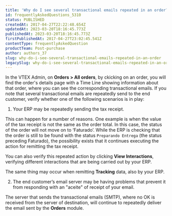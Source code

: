 ```yaml
---
title: 'Why do I see several transactional emails repeated in an order?'
id: frequentlyAskedQuestions_5310
status: PUBLISHED
createdAt: 2017-04-27T22:22:48.654Z
updatedAt: 2023-03-20T18:16:45.773Z
publishedAt: 2023-03-20T18:16:45.773Z
firstPublishedAt: 2017-04-27T23:02:45.541Z
contentType: frequentlyAskedQuestion
productTeam: Post-purchase
author: authors_37
slug: why-do-i-see-several-transactional-emails-repeated-in-an-order
legacySlug: why-do-i-see-several-transactional-emails-repeated-in-an-order-on-the-oms
---
```


In the VTEX Admin, on **Orders > All orders**, by ckicking on an order, you will find the order's details page with a Time Line showing information about that order, where you can see the corresponding transactional emails. If you note that several transactional emails are repeatedly send to the end customer, verify whether one of the following scenarios is in play:

1) Your ERP may be repeatedly sending the tax receipt.

This can happen for a number of reasons. One example is when the value of the tax receipt is not the same as the order total. In this case, the status of the order will not move on to ‘Faturado’. While the ERP is checking that the order is still to be found with the status `Preparando Entrega` (the status preceding Faturado), the possibility exists that it continues executing the action for remitting the tax receipt.

You can also verify this repeated action by clicking **View Interactions**, verifying different interactions that are being carried out by your ERP.

The same thing may occur when remitting **Tracking** data, also by your ERP.

2) The end customer’s email server may be having problems that prevent it from responding with an "aceite" of receipt of your email.

The server that sends the transactional emails (SMTP), where no OK is received from the server of destination, will continue to repeatedly deliver the email sent by the **Orders** module.
